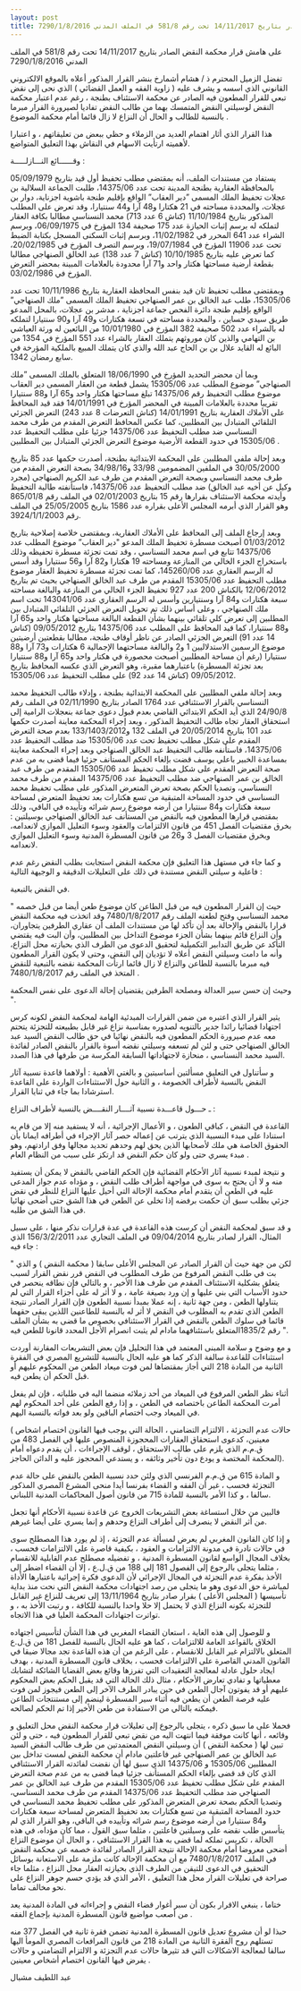 ```yaml
---
layout: post
title: على هامش قرار محكمة النقض الصادر بتاريخ 14/11/2017 تحت رقم 581/8 في الملف المدني 7290/1/8/2016
---
```


على هامش قرار محكمة النقض الصادر بتاريخ 14/11/2017 تحت رقم 581/8 في الملف المدني 7290/1/8/2016

تفضل الزميل المحترم ذ / هشام أشمارخ بنشر القرار المذكور أعلاه بالموقع الالكتروني القانوني الذي اسسه و يشرف عليه ( زاوية الفقه و العمل القضائي ) الذي نحى إلى نقض تبعي للقرار المطعون فيه الصادر عن محكمة الاستئناف بطنجة ، رغم عدم اعتبار محكمة النقض لوسيلتي النقض المتمسك بهما من طالب النقض تفاديا لصيرورة القرار مبرما بالنسبة للطالب و الحال أن النزاع لا زال قائما أمام محكمة الموضوع .

هذا القرار الذي أثار اهتمام العديد من الزملاء و حظي ببعض من تعليقاتهم ، و اعتبارا لأهميته ارتأيت الاسهام في النقاش بهذا التعليق المتواضع.

وقــــــائع النـــازلـــــة :

يستفاد من مستندات الملف، أنه بمقتضى مطلب تحفيظ أول قيد بتاريخ 05/09/1979 بالمحافظة العقارية بطنجة المدينة تحت عدد 14375/06، طلبت الجماعة السلالية بن عجلات تحفيظ الملك المسمى ”دير العقاب” الواقع بإقليم طنجة باشوية اجزناية، دوار بن عجلات، والمحددة مساحته في 21 هكتارا و48 آرا و44 سنتيارا، وقد تعرض على المطلب المذكور بتاريخ 11/10/1984 (كناش 6 عدد 713) محمد النسناسي مطالبا بكافة العقار لتملكه له برسم إثبات الحيازة عدد 175 صحيفة 134 المؤرخ في 06/09/1975، وبرسم الشراء عدد 641 المحرر في 11/02/1982، وبرسم إثبات السكنى المسجل بكتابة الضبط تحت عدد 11906 المؤرخ في 19/07/1984، وبرسم التصرف المؤرخ في 20/02/1985، كما تعرض عليه بتاريخ 10/10/1985 (كناش 7 عدد 138)
عبد الخالق الصنهاجي مطالبا بقطعة أرضية مساحتها هكتار واحد و71 آرا محدودة بالعلامات المبينة بمحضر التعرض المؤرخ في 03/02/1986.

وبمقتضى مطلب تحفيظ ثان قيد بنفس المحافظة العقارية بتاريخ 10/11/1986 تحت عدد 15305/06، طلب عبد الخالق بن عمر الصنهاجي تحفيظ الملك المسمى ”ملك الصنهاجي” الواقع بإقليم طنجة دائرة الفحص جماعة اجزناية ، مدشر بن عجلات، بالمحل المدعو طريق سيدي حساين ، والمحددة مساحته في تسعة هكتارات و49 آرا و90 سنتيارا لتملكه له بالشراء عدد 502 صحيفة 382 المؤرخ في 10/01/1980 من البائعين له ورثة العياشي بن التهامي والذين كان موروثهم يتملك العقار بالشراء عدد 551 المؤرخ في 1354 من البائع له القايد علال بن بن الحاج عبد الله والذي كان يتملك المبيع بالملكية المؤرخة في سابع رمضان 1342.

وبما أن محضر التحديد المؤرخ في 18/06/1990 المتعلق بالملك المسمى ”ملك الصنهاجي” موضوع المطلب عدد 15305/06 يشمل قطعة من العقار المسمى دير العقاب موضوع مطلب التحفيظ رقم 14375/06 تبلغ مساحتها هكتار واحد و65 آرا و88 سنتيارا تقريبا محددة بالعلامات المبينة في المحضر المؤرخ في 14/01/1991 فقد قيد المحافظ على الأملاك العقارية بتاريخ 14/01/1991 (كناش التعرضات 8 عدد 243) التعرض الجزئي التلقائي المتبادل بين المطلبين، كما عكس المحافظ التعرض المقدم من طرف محمد النسناسي ضد مطلب التحفيظ عدد 14375/06 جزئيا على مطلب التحفيظ عدد 15305/06 في حدود القطعة الأرضية موضوع التعرض الجزئي المتبادل بين المطلبين .

وبعد إحالة ملفي المطلبين على المحكمة الابتدائية بطنجة، أصدرت حكمها عدد 85 بتاريخ 30/05/2000 في الملفين المضمومين 33/98 و34/98/16 بصحة التعرض المقدم من طرف محمد النسناسي وبصحة التعرض المقدم من طرف عبد الكريم الصنهاجي (مجرد وكيل عن أخيه عبد الخالق) ضد مطلب التحفيظ عدد 14375/06، فاستأنفته طالبة التحفيظ وأيدته محكمة الاستئناف بقرارها رقم 15 بتاريخ 02/01/2003 في الملف رقم 865/01/8 وهو القرار الذي أبرمه المجلس الأعلى بقراره عدد 1586 بتاريخ 25/05/2005 في الملف رقم 3924/1/1/2003.

وبعد إرجاع الملف إلى المحافظ على الأملاك العقارية، وبمقتضى خلاصة إصلاحية بتاريخ 01/03/2012 أصبحت مسطرة تحفيظ الملك المدعو "دير العقاب” موضوع المطلب عدد 14375/06 تتابع في اسم محمد النسناسي ، وقد تمت تجزئة مسطرة تحفيظه وذلك باستخراج الجزء الخالي من المنازعة ومساحته 19 هكتارا و82 آرا و56 سنتيارا وقد أسس له الرسم العقاري عدد 145260/06، كما تمت تجزئة مسطرة تحفيظ العقار موضوع مطلب التحفيظ عدد 15305/06 المقدم من طرف عبد الخالق الصنهاجي بحيث تم بتاريخ 12/06/2012 بالكناش 200 عدد 927 تحفيظ الجزء الخالي من المنازعة والبالغة مساحته سبعة هكتارات و84 آرا وسنتيارين وأسس له الرسم العقاري عدد 143041/06 تحت اسم ملك الصنهاجي ، وعلى أساس ذلك تم تحويل التعرض الجزئي التلقائي المتبادل بين المطلبين إلى تعرض كلي تلقائي بينهما بشأن القطعة البالغة مساحتها هكتار واحد و65 آرا و88 سنتيارا، كما قيد المحافظ على المطلب عدد 14375/06 بتاريخ 09/05/2012 (كناش 14 عدد 91) التعرض الجزئي الصادر عن ناظر أوقاف طنجة، مطالبا بقطعتين أرضيتين موضوع الرسمين الاستدلاليين 1 و2 والبالغة مساحتهما الإجمالية 6 هكتارات و73 آرا و88 سنتيارا (رغم أن مساحة المطلبين أصبحت محصورة في هكتار واحد و65 آرا و88 سنتيارا بعد تجزئة المسطرة) باعتبارهما مقبرة، وهو التعرض الذي عكسه المحافظ بتاريخ 09/05/2012 (كناش 14 عدد 92) على مطلب التحفيظ عدد 15305/06.

وبعد إحالة ملفي المطلبين على المحكمة الابتدائية بطنجة ، وإدلاء طالب التحفيظ محمد النسناسي بالقرار الاستئنافي عدد 1764 الصادر بتاريخ 02/11/1990 في الملف رقم 24/90/8 الذي أيد الحكم الابتدائي القاضي بعدم قبول دعوى جماعة بنعجلات الرامية إلى استحقاق العقار تجاه طالب التحفيظ المذكور ، وبعد إجراء المحكمة معاينة أصدرت حكمها عدد 101 بتاريخ 20/05/2014 في الملف 132 و133/1403/2012 بعدم صحة التعرض المقدم على شكل مطلب تحفيظ تحت عدد 15305/06 ضد مطلب التحفيظ عدد 14375/06، فاستأنفه طالب التحفيظ عبد الخالق الصنهاجي وبعد إجراء المحكمة معاينة بمساعدة الخبير باعلي يوسف قضت بإلغاء الحكم المستأنف جزئيا فيما قضى به من عدم صحة التعرض المقدم على شكل مطلب تحفيظ عدد 15305/06 المقدم من طرف عبد الخالق بن عمر الصنهاجي ضد مطلب التحفيظ عدد 14375/06 المقدم من طرف محمد النسناسي، وتصديا الحكم بصحة تعرض المتعرض المذكور على مطلب تحفيظ محمد النسناسي في حدود المساحة المتبقية من تسع هكتارات بعد تحفيظ المتعرض لمساحة سبعة هكتارات و84 سنتيارا من أرضه موضوع رسم شرائه وتأييده في الباقي، وذلك بمقتضى قرارها المطعون فيه بالنقض من المستأنف عبد الخالق الصنهاجي بوسيلتين : بخرق مقتضيات الفصل 451 من قانون الالتزامات والعقود وسوء التعليل الموازي لانعدامه، وبخرق مقتضيات الفصل 3 و26 من قانون المسطرة المدنية وسوء التعليل الموازي لانعدامه.

و كما جاء في مستهل هذا التعليق فإن محكمة النقض استجابت بطلب النقض رغم عدم فاعلية و سيلتي النقض مستندة في ذلك على التعليلات الدقيقة و الوجيهة التالية :

في النقض بالتبعية.

" حيث إن القرار المطعون فيه من قبل الطاعن كان موضوع طعن أيضا من قبل خصمه محمد النسناسي وفتح لطعنه الملف رقم 7480/1/8/2017 وقد اتخذت فيه محكمة النقض قرارا بالنقض والإحالة بعد أن تأكد لها من مستندات الملف أن عقاري الطرفين يتجاوران، وأن النزاع قائم بينهما بشأن الجزء موضوع التداخل بين المطلبين، وأن البت فيه يقتضي التأكد عن طريق التدابير التكميلية لتحقيق الدعوى من الطرف الذي بحيازته محل النزاع، وأنه ما دامت وسيلتي النقض أعلاه لا تؤديان إلى النقض، وحتى لا يكون القرار المطعون فيه مبرما بالنسبة للطاعن والنزاع لا زال قائما ارتأت المحكمة نقضه بالتبعية للنقض المتخذ في الملف رقم 7480/1/8/2017 .

وحيث إن حسن سير العدالة ومصلحة الطرفين يقتضيان إحالة الدعوى على نفس المحكمة ".

يثير القرار الذي اعتبره من ضمن القرارات المبدئية الهامة لمحكمة النقض لكونه كرس اجتهادا قضائيا رائدا جدير بالتنويه لصدوره بمناسبة نزاع غير قابل بطبيعته للتجزئة يتحتم معه عدم صيرورة الحكم المطعون فيه بالنقض نهائيا في حق طالب النقض السيد عبد الخالق الصنهاجي حتى و لئن لم تسعفه وسيلتي نقضه أسوة بالقرار بالنقض الصادر لفائدة السيد محمد النسناسي ، منحازة لاجتهاداتها السابقة المكرسة من طرفها في هذا الصدد.

و سأتناول في التعليق مسألتين أساسيتين و بالغتي الأهمية : أولاهما قاعدة نسبية آثار النقض بالنسبة لأطراف الخصومة ، و الثانية حول الاستثناءات الواردة على القاعدة استرشادا بما جاء في ثنايا القرار.

ـ حـــول قاعـــدة نسبية آثــــار النقــــض بالنسبة لأطراف النزاع :

القاعدة في النقض ، كباقي الطعون ، و الأعمال الإجرائية ، أنه لا يستفيد منه إلا من قام به استنادا على مبدء النسبية الذي يترتب عن إعماله حصر آثار الإجراء في أطرافه ايمانا بأن الحقوق الخاصة هي ملك لأصحابها الذين يحق لهم وحدهم تحديد مجالها وفق ارادتهم، وهو مبدء يسري حتى ولو كان حكم النقض قد ارتكز على سبب من النظام العام .

و نتيجة لمبدء نسبية آثار الأحكام القضائية فإن الحكم القاضي بالنقض لا يمكن أن يستفيد منه و لا أن يحتج به سوى في مواجهة أطراف طلب النقض ، و مؤداه عدم جواز المدعى عليه في الطعن أن يتقدم أمام محكمة الإحالة التي أحيل عليها النزاع للنظر في نقض جزئي بطلب سبق أن حكمت برفضه إذا تخلى عن الطعن في هذا الشق حتى أضحى نهائيا في هذا الشق من طلبه.

و قد سبق لمحكمة النقض أن كرست هذه القاعدة في عدة قرارات نذكر منها ، على سبيل المثال، القرار لصادر بتاريخ 09/04/2014 في الملف التجاري عدد 156/3/2/2011 الذي جاء فيه :

" لكن من جهة حيث أن القرار الصادر عن المجلس الأعلى سابقا ( محكمة النقض ) و الذي بت في طلب النقض المرفوع من طرف المطلوب في النقض قرر نقض القرار لسبب يتعلق بشكلية الاستئناف المقدم من طرف هذا الأخير ، و بالتالي فإن نطاقه ينحصر في حدود الأسباب التي بني عليها و إن ورد بصيغة عامة ، و لا أثر له على أجزاء القرار التي لم يتناولها الطعن ، ومن جهة ثانية ، إنه عملا بمبدأ نسبية الطعون فإن القرار الصادر نتيجة الطعن الذي تقدم به المطلوب في النقض لا أثر له بالنسبة للطاعنين اللذين يبقى حقهما قائما في سلوك الطعن بالنقض في القرار الاستئنافي بخصوص ما قضى به بشأن الملف رقم 1835/2المتعلق باستئنافهما مادام لم يثبت انصرام الأجل المحدد قانونا للطعن فيه ".

و مع وضوح و سلامة المبنى المعتمد في هذا التحليل فإن بعض التشريعات المقارنة أوردت استثناءات للقاعدة سالفة الذكر كما هو عليه الحال بالنسبة للتشريع المصري في الفقرة الثانية من المادة 218 التي أجاز بمقتضاها لمن فوت ميعاد الطعن من المحكوم عليهم أو قبل الحكم أن يطعن فيه.

أثناء نظر الطعن المرفوع في الميعاد من أحد زملائه منضما اليه في طلباته ، فإن لم يفعل أمرت المحكمة الطاعن باختصامه في الطعن ، و إذا رفع الطعن على أحد المحكوم لهم في الميعاد وجب اختصام الباقين ولو بعد فواته بالنسبة اليهم.

( حالات عدم التجزئة ، الالتزام التضامني ، الحالة التي يوجب فيها القانون اختصام اشخاص معينين، كدعوى استحقاق العقارات المحجوزة المنصوص عليها في الفصل 483 من ق.م.م الذي يلزم على طالب الاستحقاق ، لوقف الإجراءات ، أن يقدم دعواه أمام المحكمة المختصة و يودع دون تأخير وثائقه ، و يستدعي المحجوز عليه و الدائن الحاجز).

و المادة 615 من ق.م.م الفرنسي الذي ولئن حدد نسبية الطعن بالنقض على حالة عدم التجزئة فحسب ، غير أن الفقه و القضاء بفرنسا أيدا منحى المشرع المصري المذكور سالفا ، و كذا الأمر بالنسبة للمادة 715 من قانون أصول المحاكمات المدنية اللبناني.

فالبين من خلال استساغة بعض التشريعات الخروج عن قاعدة نسبية الأحكام أنها تجعل من أثر النقض لا ينصرف إلى أطراف النزاع وحدهم و إنما يسري على أيضا غيرهم.

و إذا كان القانون المغربي لم يعرض لمسألة عدم التجزئة ، إذ لم يورد هذا المصطلح سوى في حالات نادرة في مدونة الالتزامات و العقود ، بكيفية قاصرة على الالتزامات فحسب ، بخلاف المجال الواسع لقانون المسطرة المدنية ، و تفضيله مصطلح عدم القابلية للانقسام ، مثلما يتجلى بالرجوع إلى الفصول 181 إلى 188 من ق.ل.ع ، إلا أن القضاء اضطر إلى الأخذ بفكرة عدم التجزئة في المجال الإجرائي لأن الدعوى فكرة إجرائية باعتبارها الأداة لمباشرة حق الدعوى وهو ما يتجلى من رصد اجتهادات محكمة النقض التي نحت منذ بداية تأسيسها ( المجلس الأعلى ) بقرار صادر بتاريخ 13/11/1964 إلى تعريف للنزاع غير القابل للتجزئة بكونه النزاع الذي لا يحتمل إلا حلا واحدا بالنسبة للكافة ، و رتبت الأخذ به ، و تواترت اجتهادات المحكمة العليا في هذا الاتجاه.

و للوصول إلى هذه الغاية ، استعان القضاء المغربي في هذا الشأن لتأسيس اجتهاده الخلاق بالقواعد العامة للالتزامات ، كما هو عليه الحال بالنسبة للفصل 181 من ق.ل.ع المتعلق بالالتزام غير القابل للانقسام ، على الرغم من أن هذه القاعدة تجد مجالا ضيقا في القانون المدني القاصرة على الالتزامات فحسب ، بخلاف قانون المسطرة المدنية ، بهدف ايجاد حلول عادلة لمعالجة التعقيدات التي تفرزها وقائع بعض القضايا الشائكة لتشابك معطياتها و تفادي تعارض الأحكام ، مثال ذلك الحالة التي قد يقبل الحكم بعض المحكوم عليهم أو قد يفوتون آجال الطعن في حين يبادر الطرف الآخر إلى الطعن فيجوز لمن فوت عليه فرصة الطعن أن يطعن فيه أثناء سير المسطرة لينضم إلى مستنتجات الطاعن فيمكنه بالتالي من الاستفادة من طعن الأخير إذا تم الحكم لصالحه.

فحملا على ما سبق ذكره ، يتجلى بالرجوع إلى تعليلات قرار محكمة النقض محل التعليق و وقائعه ، أنها كانت موفقة فيما انتهت اليه من نقض تبعي للقرار المطعون فيه ، حتى و لئن تبين لها ( محكمة النقض ) أن وسيلتي النقض المعتمدتين من طرف طالب النقض السيد عبد الخالق بن عمر الصنهاجي غير فاعلتين مادام أن محكمة النقض لمست تداخل بين المطلبين 15305/06
و 14375/06 الذي سبق لها أن نقضت لفائدته القرار الاستئنافي الذي كان قد قضى بإلغاء الحكم المستأنف جزئيا فيما قضى به من عدم صحة التعرض المقدم على شكل مطلب تحفيظ عدد 15305/06 المقدم من طرف عبد الخالق بن عمر الصنهاجي ضد مطلب التحفيظ عدد 14375/06 المقدم من طرف محمد النسناسي، وتصديا الحكم بصحة تعرض المتعرض المذكور على مطلب تحفيظ محمد النسناسي في حدود المساحة المتبقية من تسع هكتارات بعد تحفيظ المتعرض لمساحة سبعة هكتارات و84 سنتيارا من أرضه موضوع رسم شرائه وتأييده في الباقي، وهو القرار الذي لم يتأسس طلب نقضه على وسيلتين فاعلتين ، مثلما سبق القول ، مما كان مؤداه، في هذه الحالة ، تكريس تملكه لما قضى به هذا القرار الاستئنافي ، و الحال أن موضوع النزاع أضحى معروضا أمام محكمة الإحالة نتيجة القرار الصادر لفائدة خصمه عن محكمة النقض في الملف 7480/1/8/2017 مع أن محكمة الإحالة كانت ملزمة على الاستعانة بوسائل التحقيق في الدعوى للتيقن من الطرف الذي بحيازته العقار محل النزاع ، مثلما جاء صراحة في تعليلات القرار محل هذا التعليق ، الأمر الذي قد يؤدي حسم جوهر النزاع على نحو مخالف تماما.

ختاما ، ينبغي الاقرار بكون أن سبر أغوار قضاء النقض و إجراءاته في المادة المدنية يعد من أصعب مواضيع قانون المسطرة المدنية بإجماع الفقه .

حبذا لو أن مشروع تعديل قانون المسطرة المدنية تضمن فقرة ثانية في الفصل 377 منه تستلهم روح الفقرة الثانية من المادة 218 من قانون المرافعات المصري المومأ اليها سالفا لمعالجة الاشكالات التي قد تثيرها حالات عدم التجزئة و الالتزام التضامني و حالات يفرض فيها القانون اختصام أشخاص معينين .

عبد اللطيف مشبال
